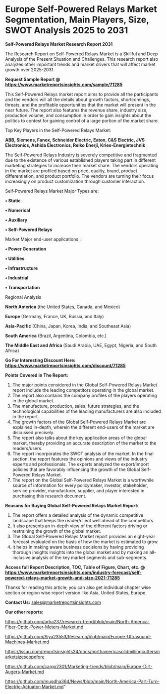 # Europe Self-Powered Relays Market Segmentation, Main Players, Size, SWOT Analysis 2025 to 2031

<strong>Self-Powered Relays Market Research Report 2031</strong>

The Research Report on Self-Powered Relays Market is a Skillful and Deep Analysis of the Present Situation and Challenges. This research report also analyzes other important trends and market drivers that will affect market growth over 2025-2031.

<strong>Request Sample Report @ <a href=https://www.marketreportsinsights.com/sample/71285>https://www.marketreportsinsights.com/sample/71285</a></strong>

This Self-Powered Relays market report aims to provide all the participants and the vendors will all the details about growth factors, shortcomings, threats, and the profitable opportunities that the market will present in the near future. The report also features the revenue share, industry size, production volume, and consumption in order to gain insights about the politics to contest for gaining control of a large portion of the market share.

Top Key Players in the Self-Powered Relays Market:

<strong>ABB, Siemens, Fanox, Schneider Electric, Eaton, C&S Electric, JVS Electronics, Ashida Electronics, Relko Enerji, Kries-Energietechnik</strong>

The Self-Powered Relays Industry is severely competitive and fragmented due to the existence of various established players taking part in different marketing strategies to increase their market share. The vendors operating in the market are profiled based on price, quality, brand, product differentiation, and product portfolio. The vendors are turning their focus increasingly on product customization through customer interaction.

Self-Powered Relays Market Major Types are:

<strong>• Static

• Numerical

• Auxiliary

• Self-Powered Relays</strong>

Market Major end-user applications :

<strong>• Power Generation

• Utilities

• Infrastructure

• Industrial

• Transportation</strong>

Regional Analysis

</u><strong><b>North America</b></strong> (the United States, Canada, and Mexico)

<strong><b>Europe </b></strong>(Germany, France, UK, Russia, and Italy)

<strong><b>Asia-Pacific</b></strong> (China, Japan, Korea, India, and Southeast Asia)

<strong><b>South America</b></strong> (Brazil, Argentina, Colombia, etc.)

<strong><b>The Middle East and Africa</b></strong> (Saudi Arabia, UAE, Egypt, Nigeria, and South Africa)

<strong>Go For Interesting Discount Here: <a href=https://www.marketreportsinsights.com/discount/71285>https://www.marketreportsinsights.com/discount/71285</a></strong>

<strong>Points Covered in The Report:</strong>
<ol>
  <li>The major points considered in the Global Self-Powered Relays Market report include the leading competitors operating in the global market.</li>
  <li>The report also contains the company profiles of the players operating in the global market.</li>
  <li>The manufacture, production, sales, future strategies, and the technological capabilities of the leading manufacturers are also included in the report.</li>
  <li>The growth factors of the Global Self-Powered Relays Market are explained in-depth, wherein the different end-users of the market are discussed precisely.</li>
  <li>The report also talks about the key application areas of the global market, thereby providing an accurate description of the market to the readers/users.</li>
  <li>The report incorporates the SWOT analysis of the market. In the final section, the report features the opinions and views of the industry experts and professionals. The experts analyzed the export/import policies that are favorably influencing the growth of the Global Self-Powered Relays Market.</li>
  <li>The report on the Global Self-Powered Relays Market is a worthwhile source of information for every policymaker, investor, stakeholder, service provider, manufacturer, supplier, and player interested in purchasing this research document.</li>
</ol>
<strong>Reasons for Buying Global Self-Powered Relays Market Report:</strong>

<ol>
  <li>The report offers a detailed analysis of the dynamic competitive landscape that keeps the reader/client well ahead of the competitors.</li>
  <li>It also presents an in-depth view of the different factors driving or restraining the growth of the global market.</li>
  <li>The Global Self-Powered Relays Market report provides an eight-year forecast evaluated on the basis of how the market is estimated to grow.</li>
  <li>It helps in making aware business decisions by having providing thorough insights insights into the global market and by making an all-inclusive analysis of the key market segments and sub-segments.</li>
</ol>
<strong>Access full Report Description, TOC, Table of Figure, Chart, etc. @ <a href=https://www.marketreportsinsights.com/industry-forecast/self-powered-relays-market-growth-and-size-2021-71285>https://www.marketreportsinsights.com/industry-forecast/self-powered-relays-market-growth-and-size-2021-71285</a></strong>


Thanks for reading this article; you can also get individual chapter wise section or region wise report version like Asia, United States, Europe.

<strong>Contact Us:</strong>
sales@marketreportsinsights.com

<strong>Our other reports:</strong>

<a href=https://github.com/arha237/research-trend/blob/main/North-America-Fiber-Optic-Power-Meters-Market.md>https://github.com/arha237/research-trend/blob/main/North-America-Fiber-Optic-Power-Meters-Market.md</a>

<a href=https://github.com/Siya23553/Research/blob/main/Europe-Ultrasound-Machines-Market.md>https://github.com/Siya23553/Research/blob/main/Europe-Ultrasound-Machines-Market.md</a>

<a href=https://issuu.com/reportsinsights24/docs/northamericasolidmillingcuttersmarketsizescopefore>https://issuu.com/reportsinsights24/docs/northamericasolidmillingcuttersmarketsizescopefore</a>

<a href=https://github.com/cargo2301/Marketing-trends/blob/main/Europe-Dirt-Augers-Market.md>https://github.com/cargo2301/Marketing-trends/blob/main/Europe-Dirt-Augers-Market.md</a>

<a href=https://github.com/mugdha364/News/blob/main/North-America-Part-Turn-Electric-Actuator-Market.md>https://github.com/mugdha364/News/blob/main/North-America-Part-Turn-Electric-Actuator-Market.md</a>"

